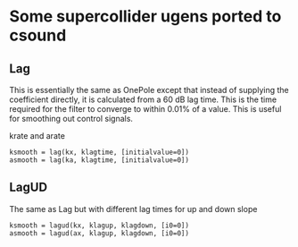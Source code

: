 # Some supercollider ugens ported to csound

## Lag

This is essentially the same as OnePole except that instead of
supplying the coefficient directly, it is calculated from a 60 dB lag
time.
This is the time required for the filter to converge to within 0.01% 
of a value. This is useful for smoothing out control signals.

krate and arate


    ksmooth = lag(kx, klagtime, [initialvalue=0])
    asmooth = lag(ka, klagtime, [initialvalue=0])


## LagUD

The same as Lag but with different lag times for up and down slope


    ksmooth = lagud(kx, klagup, klagdown, [i0=0])
    asmooth = lagud(ax, klagup, klagdown, [i0=0])

